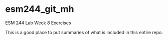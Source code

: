 # esm244_git_mh
ESM 244 Lab Week 8 Exercises

This is a good place to put summaries of what is included in this entire repo.

